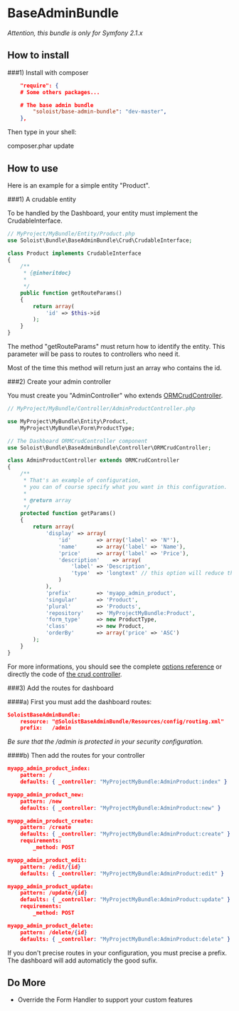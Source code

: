 BaseAdminBundle
===============

*Attention, this bundle is only for Symfony 2.1.x*

How to install
--------------

###1) Install with composer

```JSON
    "require": {
    # Some others packages...

    # The base admin bundle
        "soloist/base-admin-bundle": "dev-master",
    },
```

Then type in your shell:

  composer.phar update

How to use
----------

Here is an example for a simple entity "Product".

###1) A crudable entity

To be handled by the Dashboard, your entity must implement the CrudableInterface.

```PHP
// MyProject/MyBundle/Entity/Product.php
use Soloist\Bundle\BaseAdminBundle\Crud\CrudableInterface;

class Product implements CrudableInterface
{
    /**
     * {@inheritdoc}
     *
     */
    public function getRouteParams()
    {
        return array(
            'id' => $this->id
        );
    }
}
```

The method "getRouteParams" must return how to identify the entity.
This parameter will be pass to routes to controllers who need it.

Most of the time this method will return just an array who contains the id.

###2) Create your admin controller

You must create you "AdminController" who extends
[ORMCrudController](https://github.com/yohang/BaseAdminBundle/tree/master/Controller/ORMCrudController.php).

```PHP
// MyProject/MyBundle/Controller/AdminProductController.php

use MyProject\MyBundle\Entity\Product,
    MyProject\MyBundle\Form\ProductType;

// The Dashboard ORMCrudController component
use Soloist\Bundle\BaseAdminBundle\Controller\ORMCrudController;

class AdminProductController extends ORMCrudController
{
    /**
     * That's an example of configuration,
     * you can of course specify what you want in this configuration.
     *
     * @return array
     */
    protected function getParams()
    {
        return array(
            'display' => array(
                'id'        => array('label' => 'N°'),
                'name'      => array('label' => 'Name'),
                'price'     => array('label' => 'Price'),
                'description'    => array(
                    'label' => 'Description',
                    'type'  => 'longtext' // this option will reduce the text
                )
            ),
            'prefix'        => 'myapp_admin_product',
            'singular'      => 'Product',
            'plural'        => 'Products',
            'repository'    => 'MyProjectMyBundle:Product',
            'form_type'     => new ProductType,
            'class'         => new Product,
            'orderBy'       => array('price' => 'ASC')
        );
    }
}
```

For more informations, you should see the complete [options reference](reference.md) or directly the code of [the crud controller](../../Controller/ORMCrudController.php).

###3) Add the routes for dashboard

####a) First you must add the dashboard routes:

```JSON
SoloistBaseAdminBundle:
    resource: "@SoloistBaseAdminBundle/Resources/config/routing.xml"
    prefix:   /admin
```

*Be sure that the /admin is protected in your security configuration.*

####b) Then add the routes for your controller

```JSON
myapp_admin_product_index:
    pattern: /
    defaults: { _controller: "MyProjectMyBundle:AdminProduct:index" }

myapp_admin_product_new:
    pattern: /new
    defaults: { _controller: "MyProjectMyBundle:AdminProduct:new" }

myapp_admin_product_create:
    pattern: /create
    defaults: { _controller: "MyProjectMyBundle:AdminProduct:create" }
    requirements:
        _method: POST

myapp_admin_product_edit:
    pattern: /edit/{id}
    defaults: { _controller: "MyProjectMyBundle:AdminProduct:edit" }

myapp_admin_product_update:
    pattern: /update/{id}
    defaults: { _controller: "MyProjectMyBundle:AdminProduct:update" }
    requirements:
        _method: POST

myapp_admin_product_delete:
    pattern: /delete/{id}
    defaults: { _controller: "MyProjectMyBundle:AdminProduct:delete" }
```

If you don't precise routes in your configuration, you must precise a prefix.
The dashboard will add automaticly the good sufix.

Do More
-------

  * Override the Form Handler to support your custom features
